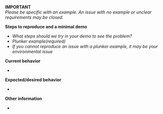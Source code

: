 **IMPORTANT**  
_Please be specific with an example. An issue with no example or unclear requirements may be closed._

**Steps to reproduce and a minimal demo**

  - _What steps should we try in your demo to see the problem?_
  - _Plunker example(required)_ 
  - _If you cannot reproduce an issue with a plunker example, it may be your environmental issue_

**Current behavior**

  - 

**Expected/desired behavior**

  - 

**Other information**

  - 

